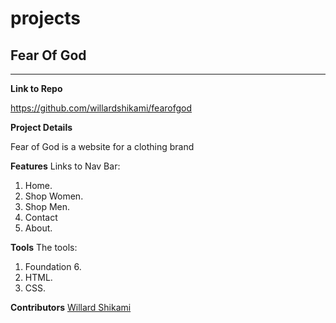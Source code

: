 # projects

## Fear Of God
_________________

**Link to Repo**

https://github.com/willardshikami/fearofgod

**Project Details**

Fear of God is a website for a clothing brand

**Features**
Links to Nav Bar:
1. Home.
2. Shop Women.
3. Shop Men.
4. Contact 
5. About.

**Tools**
The tools:
1. Foundation 6.
2. HTML.
3. CSS.

**Contributors**
[Willard Shikami](https://github.com/willardshikami) 
